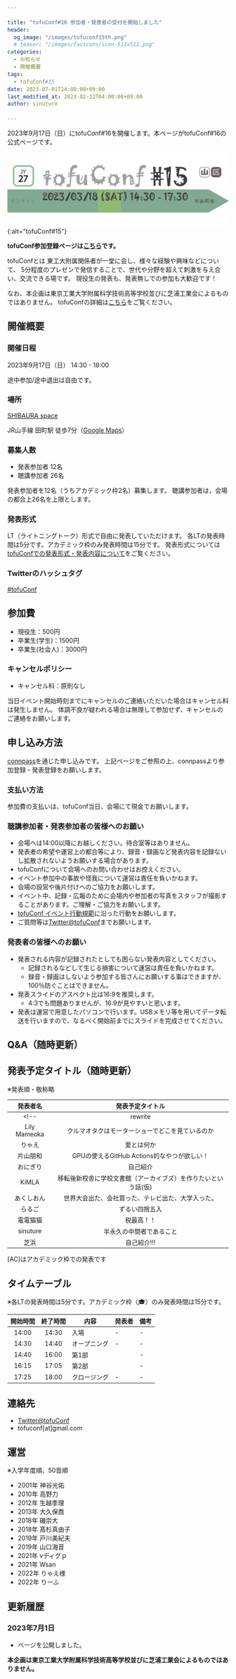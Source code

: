 ```yaml
---

title: "tofuConf#16 参加者・発表者の受付を開始しました"
header:
  og_image: "/images/tofuconf15th.png"
  # teaser: "/images/favicons/icon-512x512.png"
categories:
  - お知らせ
  - 開催概要
tags:
  - tofuConf#15
date: 2023-07-01T14:00:00+09:00
last_modified_at: 2023-02-22T04:00:00+09:00
author: sinuture

---
```


2023年9月17日（日）にtofuConf#16を開催します。本ページがtofuConf#16の公式ページです。

![](/images/tofuconf15th.png){:alt="tofuConf#15"}

__tofuConf参加登録ページは[こちら](https://tofuconf.connpass.com/event/274126)です。__

tofuConfとは
東工大附属関係者が一堂に会し、様々な経験や興味などについて、
5分程度のプレゼンで発信することで、世代や分野を超えて刺激を与え合い、交流できる場です。
現役生の発表も、発表無しでの参加も大歓迎です！

なお、本企画は東京工業大学附属科学技術高等学校並びに芝浦工業会によるものではありません。
tofuConfの詳細は[こちら](/about/)をご覧ください。


## 開催概要

### 開催日程

2023年9月17日（日） 14:30 - 18:00

途中参加/途中退出は自由です。

### 場所

[SHIBAURA space](https://www.instabase.jp/space/5089645298?planType=hourly&cat=kaigishitsu)

JR山手線 田町駅 徒歩7分（[Google Maps](https://goo.gl/maps/YpvYRSTDhtqVxjtr6)）

### 募集人数

* 発表参加者 12名
* 聴講参加者 26名

発表参加者を12名（うちアカデミック枠2名）募集します。
聴講参加者は，会場の都合上26名を上限とします。

### 発表形式

LT（ライトニングトーク）形式で自由に発表していただけます。
各LTの発表時間は5分です。アカデミック枠のみ発表時間は15分です。
発表形式については[tofuConfでの発表形式・発表内容について](/about/presentation/)をご覧ください。

### Twitterのハッシュタグ

[#tofuConf](https://twitter.com/hashtag/tofuConf)

## 参加費

* 現役生：500円
* 卒業生(学生)：1500円
* 卒業生(社会人)：3000円

### キャンセルポリシー

* キャンセル料：原則なし

当日イベント開始時刻までにキャンセルのご連絡いただいた場合はキャンセル料は発生しません。
体調不良が疑われる場合は無理して参加せず、キャンセルのご連絡をお願いします。

## 申し込み方法

[connpass](https://tofuconf.connpass.com/event/253885)を通じた申し込みです。
上記ページをご参照の上、connpassより参加登録・発表登録をお願いします。

### 支払い方法

参加費の支払いは、tofuConf当日、会場にて現金でお願いします。

### 聴講参加者・発表参加者の皆様へのお願い

* 会場へは14:00以降にお越しください。待合室等はありません。
* 発表者の希望や運営上の都合等により、録音・録画など発表内容を記録ないし拡散されないようお願いする場合があります。
* tofuConfについて会場へのお問い合わせはお控えください。
* イベント参加中の事故や怪我について運営は責任を負いかねます。
* 会場の設営や後片付けへのご協力をお願いします。
* イベント中、記録・広報のために会場内や参加者の写真をスタッフが撮影することがあります。ご理解・ご協力をお願いします。
* [tofuConf イベント行動規範](/conduct/)に沿った行動をお願いします。
* ご質問等は[Twitter@tofuConf](https://twitter.com/tofuConf)までお願いします。

### 発表者の皆様へのお願い

* 発表される内容が記録されたとしても困らない発表内容としてください。
  * 記録されるなどして生じる損害について運営は責任を負いかねます。
  * 録音・録画はしないよう参加する皆さんにお願いする事はできますが、100％防ぐことはできません。
* 発表スライドのアスペクト比は16:9を推奨します。
  * 4:3でも問題ありませんが、16:9が見やすいと思います。
* 発表は運営で用意したパソコンで行います。USBメモリ等を用いてデータ転送を行いますので、なるべく開始前までにスライドを完成させてください。

## Q&A（随時更新）

## 発表予定タイトル（随時更新）

※発表順・敬称略

| 発表者名 | 発表予定タイトル |
|:--------:|:----------------------:|
<!-- |rewrite|お豆腐幼稚園のみんな～！！！OYUUGGIしませんか～！！！|
|Lily Mameoka|クルマオタクはモーターショーでどこを見ているのか|
|りゃえ|愛とは何か|
|片山朋和|GPUの使えるGitHub Actions的なやつが欲しい！|
|おにぎり|自己紹介|
|KiMLA|移転後新校舎に学校文書館（アーカイブズ）を作りたいという話(仮)|
|あくしおん|世界大会出た、会社買った、テレビ出た、大学入った。|
|らるご|ずるい四捨五入|
|電電猫猫|税最高！！|
|sinuture|半永久の中間者であること|
|芝浜|自己紹介!!!| -->

[AC]はアカデミック枠での発表です

## タイムテーブル

※各LTの発表時間は5分です。アカデミック枠（🎓）のみ発表時間は15分です。

| 開始時間 | 終了時間 | 内容 | 発表者 | 備考 |
| :---: | :---: | --- | --- | --- |
| 14:00 | 14:30 | 入場 | - | - |
| 14:30 | 14:40 | オープニング | - | - |
| 14:40 | 16:00 | 第1部 |  | - |
| 16:15 | 17:05 | 第2部 |  | - |
| 17:25 | 18:00 | クロージング | - | - |

<!-- ![](/images/timetable_tofuconf15th_1.jpg)
![](/images/timetable_tofuconf15th_2.jpg) -->

## 連絡先

* [Twitter@tofuConf](https://twitter.com/tofuConf)
* tofuconf[at]gmail.com

## 運営

※入学年度順、50音順

* 2001年 神谷光佑
* 2010年 高野力
* 2012年 生越季理
* 2013年 大久保喬
* 2018年 磯崇大
* 2018年 髙杉真由子
* 2019年 戸川美紀夫
* 2019年 山口海音
* 2021年 vディグｐ
* 2021年 Wsan
* 2022年 りゃえ様
* 2022年 りーふ


## 更新履歴

### 2023年7月1日

* ページを公開しました。

__本企画は東京工業大学附属科学技術高等学校並びに芝浦工業会によるものではありません。__
